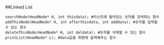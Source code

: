   ##Linked List    

    searchNode(HeadNode* H, int thisdata); #리스트에 들어있는 숫자를 검색하는 함수
    addThisNode(HeadNode* H, int afterthisdata, int adddata); #숫자를 입력할 수 있는 함수
    deleteThisNode(HeadNode* H, int deldata); #숫자를 삭제할 수 있는 함수
    printList(HeadNode* L); #data값을 화면에 출력해주는 함수

